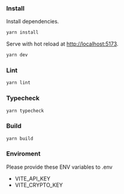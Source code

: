 
### Install

Install dependencies.

```bash
yarn install
```

Serve with hot reload at <http://localhost:5173>.

```bash
yarn dev
```

### Lint

```bash
yarn lint
```

### Typecheck

```bash
yarn typecheck
```

### Build

```bash
yarn build
```

### Enviroment
Please provide these ENV variables to .env
- VITE_API_KEY
- VITE_CRYPTO_KEY
